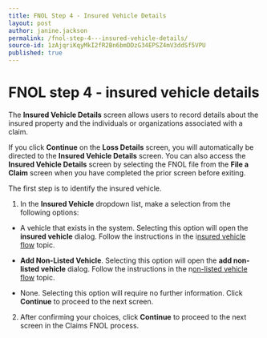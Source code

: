 ```yaml
---
title: FNOL Step 4 - Insured Vehicle Details
layout: post
author: janine.jackson
permalink: /fnol-step-4---insured-vehicle-details/
source-id: 1zAjqriKqyMkI2fR2Bn6bmDDzG34EPSZ4mV3ddSf5VPU
published: true
---
```

# FNOL step 4 - insured vehicle details

The **Insured Vehicle Details** screen allows users to record details about the insured property and the individuals or organizations associated with a claim. 

If you click **Continue** on the **Loss Details** screen, you will automatically be directed to the **Insured Vehicle Details** screen. You can also access the **Insured Vehicle Details** screen by selecting the FNOL file from the **File a Claim** screen when you have completed the prior screen before exiting.

The first step is to identify the insured vehicle.

1. In the **Insured Vehicle** dropdown list, make a selection from the following options:

* A vehicle that exists in the system. Selecting this option will open the **insured vehicle** dialog. Follow the instructions in the i[nsured vehicle flow](https://docs.google.com/document/d/13MI9WLLQKg_NRnLtKnYQpB8nJpiWyODKH1EMnpBRTxs/edit#) topic. 

* **Add Non-Listed Vehicle**. Selecting this option will open the **add non-listed vehicle** dialog. Follow the instructions in the n[on-listed vehicle flow](https://docs.google.com/document/d/15buMOj2O9vkgefoafkVrqMR_wINVQciMEmaomTZkjzk/edit) topic. 

* None. Selecting this option will require no further information. Click **Continue** to proceed to the next screen. 

2. After confirming your choices, click **Continue** to proceed to the next screen in the Claims FNOL process. 


